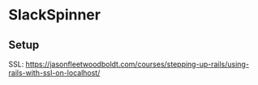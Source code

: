 # SlackSpinner

## Setup
SSL: https://jasonfleetwoodboldt.com/courses/stepping-up-rails/using-rails-with-ssl-on-localhost/